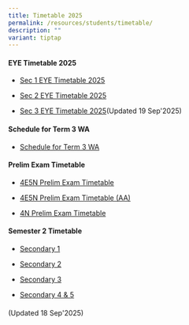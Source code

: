 ```yaml
---
title: Timetable 2025
permalink: /resources/students/timetable/
description: ""
variant: tiptap
---
```

<h4><strong>EYE Timetable 2025</strong></h4>
<ul data-tight="true" class="tight">
<li>
<p><a href="/files/Timetable/Sec1EYE2025a.pdf" rel="noopener nofollow" target="_blank">Sec 1 EYE Timetable 2025</a>
</p>
</li>
<li>
<p><a href="/files/Timetable/Sec2EYE2025a.pdf" rel="noopener nofollow" target="_blank">Sec 2 EYE Timetable 2025</a>
</p>
</li>
<li>
<p><a href="/files/Timetable/Sec3EYE2025d.pdf" rel="noopener nofollow" target="_blank">Sec 3 EYE Timetable 2025</a>(Updated
19 Sep'2025)</p>
</li>
</ul>
<h4><strong>Schedule for Term 3 WA</strong></h4>
<ul data-tight="true" class="tight">
<li>
<p><a href="/files/Timetable/2025Term3WA4.pdf" rel="noopener nofollow" target="_blank">Schedule for Term 3 WA</a>
</p>
</li>
</ul>
<h4><strong>Prelim Exam Timetable</strong></h4>
<ul data-tight="true" class="tight">
<li>
<p><a href="/files/Timetable/OLevelPExamTTb.pdf" rel="noopener nofollow" target="_blank">4E5N Prelim Exam Timetable</a>
</p>
</li>
<li>
<p><a href="/files/Timetable/OLevelPExamTTAAb.pdf" rel="noopener nofollow" target="_blank">4E5N Prelim Exam Timetable (AA)</a>
</p>
</li>
<li>
<p><a href="/files/Timetable/4NPrelimsg.pdf" rel="noopener nofollow" target="_blank">4N Prelim Exam Timetable</a>
</p>
</li>
</ul>
<h4><strong>Semester 2 Timetable</strong></h4>
<ul data-tight="true" class="tight">
<li>
<p><a href="/files/Timetable/S2S1Timetable.pdf" rel="noopener nofollow" target="_blank">Secondary 1</a>
</p>
</li>
<li>
<p><a href="/files/Timetable/S2S2Timetable.pdf" rel="noopener nofollow" target="_blank">Secondary 2</a>
</p>
</li>
<li>
<p><a href="/files/Timetable/S2S3Timetable.pdf" rel="noopener nofollow" target="_blank">Secondary 3</a>
</p>
</li>
<li>
<p><a href="/files/Timetable/S2S45Timetable.pdf" rel="noopener nofollow" target="_blank">Secondary 4 &amp; 5</a>
</p>
<h4></h4>
</li>
</ul>
<p>(Updated 18 Sep'2025)</p>